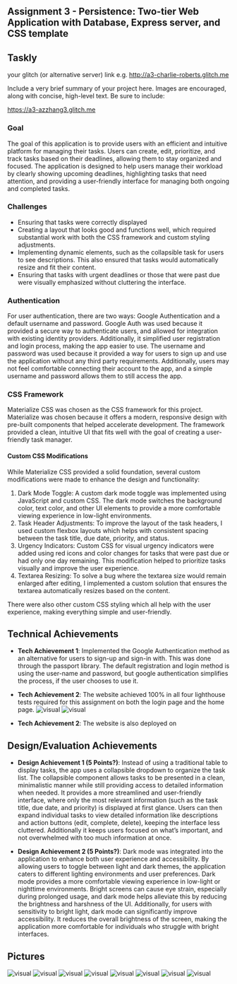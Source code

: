 Assignment 3 - Persistence: Two-tier Web Application with Database, Express server, and CSS template
---

## Taskly

your glitch (or alternative server) link e.g. http://a3-charlie-roberts.glitch.me

Include a very brief summary of your project here. Images are encouraged, along with concise, high-level text. Be sure to include:

https://a3-azzhang3.glitch.me


### Goal
The goal of this application is to provide users with an efficient and intuitive platform for managing their tasks. Users can create, edit, prioritize, and track tasks based on their deadlines, allowing them to stay organized and focused. The application is designed to help users manage their workload by clearly showing upcoming deadlines, highlighting tasks that need attention, and providing a user-friendly interface for managing both ongoing and completed tasks. 

### Challenges
- Ensuring that tasks were correctly displayed
- Creating a layout that looks good and functions well, which required substantial work with both the CSS framework and custom styling adjustments.
- Implementing dynamic elements, such as the collapsible task for users to see descriptions. This also ensured that tasks would automatically resize and fit their content.
- Ensuring that tasks with urgent deadlines or those that were past due were visually emphasized without cluttering the interface.

### Authentication
For user authentication, there are two ways: Google Authentication and a default username and password. Google Auth was used because it provided a secure way to authenticate users, and allowed for integration with existing identity providers. Additionally, it simplified user registration and login process, making the app easier to use. The username and password was used because it provided a way for users to sign up and use the application without any third party requirements. Additionally, users may not feel comfortable connecting their account to the app, and a simple username and password allows them to still access the app. 

### CSS Framework
Materialize CSS was chosen as the CSS framework for this project. Materialize was chosen because it offers a modern, responsive design with pre-built components that helped accelerate development. The framework provided a clean, intuitive UI that fits well with the goal of creating a user-friendly task manager.

#### Custom CSS Modifications

While Materialize CSS provided a solid foundation, several custom modifications were made to enhance the design and functionality:

1. Dark Mode Toggle: A custom dark mode toggle was implemented using JavaScript and custom CSS. The dark mode switches the background color, text color, and other UI elements to provide a more comfortable viewing experience in low-light environments.
2. Task Header Adjustments: To improve the layout of the task headers, I used custom flexbox layouts which helps with consistent spacing between the task title, due date, priority, and status.
3. Urgency Indicators: Custom CSS for visual urgency indicators were added using red icons and color changes for tasks that were past due or had only one day remaining. This modification helped to prioritize tasks visually and improve the user experience.
5. Textarea Resizing: To solve a bug where the textarea size would remain enlarged after editing, I implemented a custom solution that ensures the textarea automatically resizes based on the content.

There were also other custom CSS styling which all help with the user experience, making everything simple and user-friendly.

## Technical Achievements
- **Tech Achievement 1**: Implemented the Google Authentication method as an alternative for users to sign-up and sign-in with. This was done through the passport library. The default registration and login method is using the user-name and password, but google authentication simplifies the process, if the user chooses to use it. 

- **Tech Achievement 2**: The website achieved 100% in all four lighthouse tests required for this assignment on both the login page and the home page.
![visual](images/pic1.png)
![visual](images/pic2.png)


- **Tech Achievement 2**: The website is also deployed on 

## Design/Evaluation Achievements
- **Design Achievement 1 (5 Points?)**: Instead of using a traditional table to display tasks, the app uses a collapsible dropdown to organize the task list. The collapsible component allows tasks to be presented in a clean, minimalistic manner while still providing access to detailed information when needed. It provides a more streamlined and user-friendly interface, where only the most relevant information (such as the task title, due date, and priority) is displayed at first glance. Users can then expand individual tasks to view detailed information like descriptions and action buttons (edit, complete, delete), keeping the interface less cluttered. Additionally it keeps users focused on what’s important, and not overwhelmed with too much information at once.

- **Design Achievement 2 (5 Points?)**: Dark mode was integrated into the application to enhance both user experience and accessibility. By allowing users to toggle between light and dark themes, the application caters to different lighting environments and user preferences.  Dark mode provides a more comfortable viewing experience in low-light or nighttime environments. Bright screens can cause eye strain, especially during prolonged usage, and dark mode helps alleviate this by reducing the brightness and harshness of the UI. Additionally, for users with sensitivity to bright light, dark mode can significantly improve accessibility. It reduces the overall brightness of the screen, making the application more comfortable for individuals who struggle with bright interfaces.


## Pictures
![visual](images/pic3.png)
![visual](images/pic4.png)
![visual](images/pic5.png)
![visual](images/pic6.png)
![visual](images/pic7.png)
![visual](images/pic8.png)
![visual](images/pic9.png)
![visual](images/pic10.png)